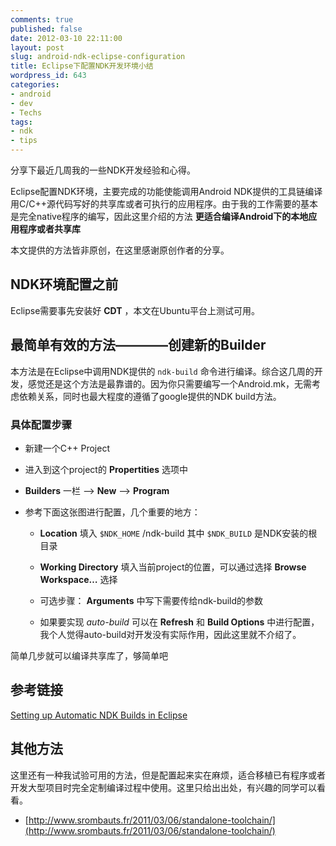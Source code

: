 ```yaml
---
comments: true
published: false
date: 2012-03-10 22:11:00
layout: post
slug: android-ndk-eclipse-configuration
title: Eclipse下配置NDK开发环境小结
wordpress_id: 643
categories:
- android
- dev
- Techs
tags:
- ndk
- tips
---
```


分享下最近几周我的一些NDK开发经验和心得。

Eclipse配置NDK环境，主要完成的功能使能调用Android NDK提供的工具链编译用C/C++源代码写好的共享库或者可执行的应用程序。由于我的工作需要的基本是完全native程序的编写，因此这里介绍的方法 **更适合编译Android下的本地应用程序或者共享库**

本文提供的方法皆非原创，在这里感谢原创作者的分享。





## NDK环境配置之前






Eclipse需要事先安装好 **CDT** ，本文在Ubuntu平台上测试可用。












## 最简单有效的方法————创建新的Builder






本方法是在Eclipse中调用NDK提供的 `ndk-build` 命令进行编译。综合这几周的开发，感觉还是这个方法是最靠谱的。因为你只需要编写一个Android.mk，无需考虑依赖关系，同时也最大程度的遵循了google提供的NDK build方法。









### 具体配置步骤








	
  * 新建一个C++ Project

	
  * 进入到这个project的 **Propertities** 选项中

	
  * **Builders** 一栏 –> **New** –> **Program**

	
  * 参考下面这张图进行配置，几个重要的地方：

	
    * **Location** 填入 `$NDK_HOME` /ndk-build 其中 `$NDK_BUILD` 是NDK安装的根目录

	
    * **Working Directory** 填入当前project的位置，可以通过选择 **Browse Workspace…** 选择

	
    * 可选步骤： **Arguments** 中写下需要传给ndk-build的参数

	
    * 如果要实现 _auto-build_ 可以在 **Refresh** 和 **Build Options** 中进行配置，我个人觉得auto-build对开发没有实际作用，因此这里就不介绍了。





简单几步就可以编译共享库了，够简单吧















## 参考链接






[Setting up Automatic NDK Builds in Eclipse](http://mobilepearls.com/labs/ndk-builder-in-eclipse/)












## 其他方法






这里还有一种我试验可用的方法，但是配置起来实在麻烦，适合移植已有程序或者开发大型项目时完全定制编译过程中使用。这里只给出出处，有兴趣的同学可以看看。



	
  * [http://www.srombauts.fr/2011/03/06/standalone-toolchain/](http://www.srombauts.fr/2011/03/06/standalone-toolchain/)






